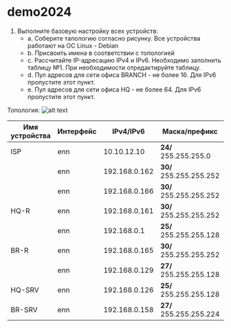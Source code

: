 # demo2024
1. Выполните базовую настройку всех устройств:
     - a. Соберите тапологию согласно рисунку. Все устройства работают на ОС Linux - Debian
     - b. Присвоить имена в соответствии с топологией
     - c. Рассчитайте IP-адресацию IPv4 и IPv6. Необходимо заполнить таблицу №1. При необходимости отредактируйте таблицу.
     - d. Пул адресов для сети офиса BRANCH - не более 16. Для IPv6 пропустите этот пункт.
     - e. Пул адресов для сети офиса HQ - не более 64. Для IPv6 пропустите этот пункт.

Топология:
![alt text](https://imgur.com/a/oJC5Ble)

| Имя устройства | Интерфейс | IPv4/IPv6 | Маска/префикс | Шлюз |
| ----------- | ----------- | ----------- | ----------- | ----------- |
| ISP         | enn         | 10.10.12.10      | **24/** 255.255.255.0       |  10.12.12.254  |
|             | enn         | 192.168.0.162    | **30/** 255.255.255.252    |    |
|             | enn         | 192.168.0.166    | **30/** 255.255.255.252    |    |
| HQ-R        | enn         | 192.168.0.161    | **30/** 255.255.255.252    |  192.168.0.162  |
|             | enn         | 192.168.0.1      | **25/** 255.255.255.128    |    |
| BR-R        | enn         | 192.168.0.165    | **30/** 255.255.255.252    |  192.168.0.166  |
|             | enn         | 192.168.0.129    | **27/** 255.255.255.128    |    |
| HQ-SRV      | enn         | 192.168.0.126    | **25/** 255.255.255.128    |  192.168.0.1  |
| BR-SRV      | enn         | 192.168.0.158    | **27/** 255.255.255.224    |  192.168.0.129  |
